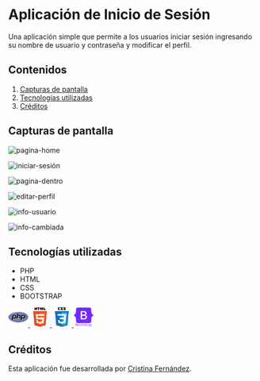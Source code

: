 # Aplicación de Inicio de Sesión

Una aplicación simple que permite a los usuarios iniciar sesión ingresando su nombre de usuario y contraseña y modificar el perfil.

## Contenidos

1. [Capturas de pantalla](#capturas-de-pantalla)
2. [Tecnologías utilizadas](#tecnologías-utilizadas)
3. [Créditos](#créditos)

## Capturas de pantalla
![pagina-home](https://github.com/CristinaFdezFdez/control-usuarios-php/assets/155740893/f356f64b-b370-4a70-8783-274999033ea4)

![iniciar-sesión](https://github.com/CristinaFdezFdez/control-usuarios-php/assets/155740893/d40b01e8-1f0f-43fb-85d3-2483856ef874)

![pagina-dentro](https://github.com/CristinaFdezFdez/control-usuarios-php/assets/155740893/4783e3a4-9c61-4b0b-8cc0-951541f6c97e)

![editar-perfil](https://github.com/CristinaFdezFdez/control-usuarios-php/assets/155740893/75be461d-bf08-4bea-92cf-79794168987e)

![info-usuario](https://github.com/CristinaFdezFdez/control-usuarios-php/assets/155740893/582dd9d7-6331-480b-99db-8596985ac6b6)

![info-cambiada](https://github.com/CristinaFdezFdez/control-usuarios-php/assets/155740893/511a8e8e-17b9-43aa-b775-85b87e5e3237)




## Tecnologías utilizadas

- PHP
- HTML
- CSS
- BOOTSTRAP

<a href="https://www.php.net/" target="_blank" rel="noreferrer">
  <img src="https://raw.githubusercontent.com/devicons/devicon/master/icons/php/php-original.svg" alt="PHP" width="40" height="40"/>
</a>
<a href="https://www.w3.org/html/" target="_blank" rel="noreferrer">
  <img src="https://raw.githubusercontent.com/devicons/devicon/master/icons/html5/html5-original-wordmark.svg" alt="HTML5" width="40" height="40"/>
</a>
<a href="https://www.w3schools.com/css/" target="_blank" rel="noreferrer">
  <img src="https://raw.githubusercontent.com/devicons/devicon/master/icons/css3/css3-original-wordmark.svg" alt="CSS3" width="40" height="40"/>
</a>

<a href="https://getbootstrap.com/" target="_blank" rel="noreferrer">
  <img src="https://raw.githubusercontent.com/devicons/devicon/master/icons/bootstrap/bootstrap-plain-wordmark.svg" alt="Bootstrap" width="40" height="40"/>
</a>

## Créditos

Esta aplicación fue desarrollada por [Cristina Fernández](https://github.com/CristinaFdezFdez/).
